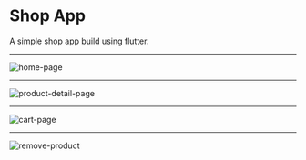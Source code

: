 # Shop App

A simple shop app build using flutter.

---

![home-page](https://github.com/nirajgiriXD/shop-app/assets/51747980/cdbca711-d72c-4093-9bc2-1d4b435160f1)

---

![product-detail-page](https://github.com/nirajgiriXD/shop-app/assets/51747980/19d2fe52-fc22-4f59-8ae4-4478f2e6075b)

---

![cart-page](https://github.com/nirajgiriXD/shop-app/assets/51747980/fbc24102-840d-40fe-83f7-7ace62cd32a7)

---

![remove-product](https://github.com/nirajgiriXD/shop-app/assets/51747980/4d9da05a-862a-4eb3-a5e8-ed482eee640d)
